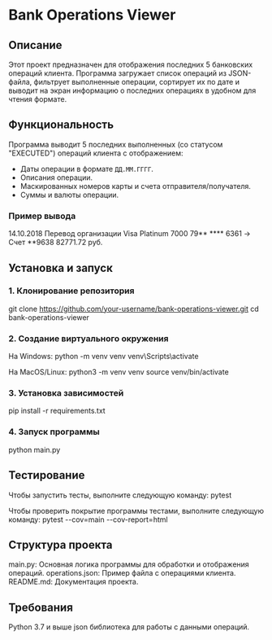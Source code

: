 # Bank Operations Viewer

## Описание

Этот проект предназначен для отображения последних 5 банковских операций клиента.
Программа загружает список операций из JSON-файла, фильтрует выполненные операции,
сортирует их по дате и выводит на экран информацию о последних операциях в удобном для чтения формате.

## Функциональность

Программа выводит 5 последних выполненных (со статусом "EXECUTED") операций клиента с отображением:

- Даты операции в формате `ДД.ММ.ГГГГ`.
- Описания операции.
- Маскированных номеров карты и счета отправителя/получателя.
- Суммы и валюты операции.

### Пример вывода

14.10.2018 Перевод организации Visa Platinum 7000 79** **** 6361 -> Счет **9638 82771.72 руб.

## Установка и запуск

### 1. Клонирование репозитория

git clone https://github.com/your-username/bank-operations-viewer.git
cd bank-operations-viewer

### 2. Создание виртуального окружения

На Windows:
python -m venv venv
venv\Scripts\activate

На MacOS/Linux:
python3 -m venv venv
source venv/bin/activate

### 3. Установка зависимостей

pip install -r requirements.txt

### 4. Запуск программы

python main.py

## Тестирование
Чтобы запустить тесты, выполните следующую команду:
pytest

Чтобы проверить покрытие программы тестами, выполните следующую команду:
pytest --cov=main --cov-report=html

## Структура проекта

main.py: Основная логика программы для обработки и отображения операций.
operations.json: Пример файла с операциями клиента.
README.md: Документация проекта.

## Требования

Python 3.7 и выше
json библиотека для работы с данными операций.
